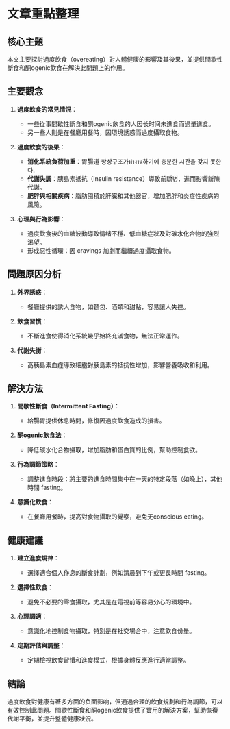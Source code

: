 # 文章重點整理

## 核心主題
本文主要探討過度飲食（overeating）對人體健康的影響及其後果，並提供間歇性斷食和酮ogenic飲食在解決此問題上的作用。

## 主要觀念
1. **過度飲食的常見情況**：
   - 一些從事間歇性斷食和酮ogenic飲食的人因长时间未進食而過量進食。
   - 另一些人則是在餐廳用餐時，因環境誘惑而過度攝取食物。

2. **過度飲食的後果**：
   - **消化系統負荷加重**：胃腸道 항상구조가ทำงาน하기에 충분한 시간을 갖지 못한다.
   - **代謝失調**：胰島素抵抗（insulin resistance）導致前驕병，進而影響新陳代謝。
   - **肥胖與相關疾病**：脂肪囤積於肝臟和其他器官，增加肥胖和炎症性疾病的風險。

3. **心理與行為影響**：
   - 過度飲食後的血糖波動導致情绪不穩、低血糖症狀及對碳水化合物的強烈渴望。
   - 形成惡性循環：因 cravings 加劇而繼續過度攝取食物。

## 問題原因分析
1. **外界誘惑**：
   - 餐廳提供的誘人食物，如麵包、酒類和甜點，容易讓人失控。
   
2. **飲食習慣**：
   - 不斷進食使得消化系統幾乎始終充滿食物，無法正常運作。
   
3. **代謝失衡**：
   - 高胰島素血症導致細胞對胰島素的抵抗性增加，影響營養吸收和利用。

## 解決方法
1. **間歇性斷食（Intermittent Fasting）**：
   - 給腸胃提供休息時間，修復因過度飲食造成的損害。
   
2. **酮ogenic飲食法**：
   - 降低碳水化合物攝取，增加脂肪和蛋白質的比例，幫助控制食欲。

3. **行為調節策略**：
   - 調整進食時段：將主要的進食時間集中在一天的特定段落（如晚上），其他時間 fasting。
   
4. **意識化飲食**：
   - 在餐廳用餐時，提高對食物攝取的覺察，避免无conscious eating。

## 健康建議
1. **建立進食規律**：
   - 選擇適合個人作息的斷食計劃，例如清晨到下午或更長時間 fasting。
   
2. **選擇性飲食**：
   - 避免不必要的零食攝取，尤其是在電視前等容易分心的環境中。
   
3. **心理調適**：
   - 意識化地控制食物攝取，特別是在社交場合中，注意飲食份量。

4. **定期評估與調整**：
   - 定期檢視飲食習慣和進食模式，根據身體反應進行適當調整。

## 結論
過度飲食對健康有著多方面的负面影响，但通過合理的飲食規劃和行為調節，可以有效控制此問題。間歇性斷食和酮ogenic飲食提供了實用的解決方案，幫助恢復代謝平衡，並提升整體健康狀況。